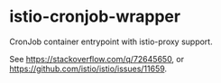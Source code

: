 # istio-cronjob-wrapper

CronJob container entrypoint with istio-proxy support.

See https://stackoverflow.com/q/72645650, or https://github.com/istio/istio/issues/11659.
